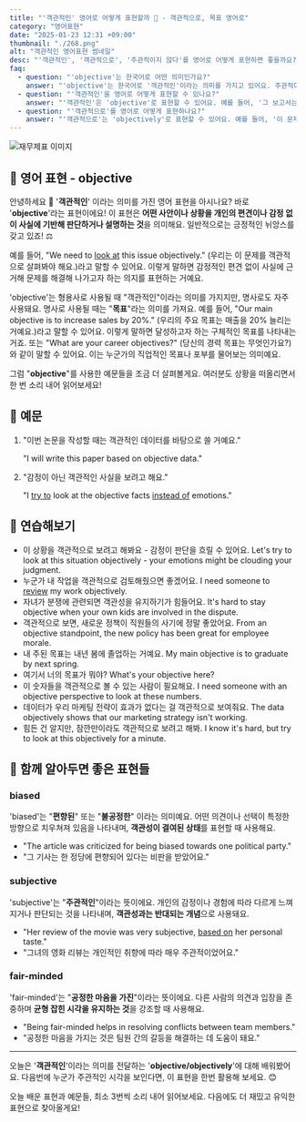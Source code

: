 ```yaml
---
title: "'객관적인' 영어로 어떻게 표현할까 ️👀 - 객관적으로, 목표 영어로"
category: "영어표현"
date: "2025-01-23 12:31 +09:00"
thumbnail: "./268.png"
alt: "객관적인 영어표현 썸네일"
desc: "'객관적인', '객관적으로', '주관적이지 않다'를 영어로 어떻게 표현하면 좋을까요? '그 보고서는 객관적인 데이터를 기반으로 작성되었어', '그의 의견은 주관적이지 않아서 신뢰할 수 있어' 등을 영어로 표현하는 법을 배워봅시다. 다양한 예문을 통해서 연습하고 본인의 표현으로 만들어 보세요."
faq:
  - question: "'objective'는 한국어로 어떤 의미인가요?"
    answer: "'objective'는 한국어로 '객관적인'이라는 의미를 가지고 있어요. 주관적이지 않고 사실이나 증거에 기반한 것을 표현할 때 사용해요."
  - question: "'객관적인'을 영어로 어떻게 표현할 수 있나요?"
    answer: "'객관적인'은 'objective'로 표현할 수 있어요. 예를 들어, '그 보고서는 객관적인 데이터를 기반으로 작성되었어'는 'The report was written based on objective data'로 말할 수 있어요."
  - question: "'객관적으로'를 영어로 어떻게 표현하나요?"
    answer: "'객관적으로'는 'objectively'로 표현할 수 있어요. 예를 들어, '이 문제를 객관적으로 평가해야 해'는 'We need to evaluate this issue objectively'로 표현할 수 있어요."
---
```


![재무제표 이미지](./268-1.jpg)

## 🌟 영어 표현 - objective

안녕하세요 👋 '**객관적인**' 이라는 의미를 가진 영어 표현을 아시나요? 바로 '**objective**'라는 표현이에요! 이 표현은 **어떤 사안이나 상황을 개인의 편견이나 감정 없이 사실에 기반해 판단하거나 설명하는 것**을 의미해요. 일반적으로는 긍정적인 뉘앙스를 갖고 있죠! ⚖️

예를 들어, "We need to [look at](/blog/in-english/319.look-at/) this issue objectively." (우리는 이 문제를 객관적으로 살펴봐야 해요.)라고 말할 수 있어요. 이렇게 말하면 감정적인 편견 없이 사실에 근거해 문제를 해결해 나가고자 하는 의지를 표현하는 거예요.

'objective'는 형용사로 사용될 때 "객관적인"이라는 의미를 가지지만, 명사로도 자주 사용돼요. 명사로 사용될 때는 "**목표**"라는 의미를 가져요. 예를 들어, "Our main objective is to increase sales by 20%." (우리의 주요 목표는 매출을 20% 늘리는 거예요.)라고 말할 수 있어요. 이렇게 말하면 달성하고자 하는 구체적인 목표를 나타내는 거죠. 또는 "What are your career objectives?" (당신의 경력 목표는 무엇인가요?)와 같이 말할 수 있어요. 이는 누군가의 직업적인 목표나 포부를 물어보는 의미예요.

그럼 "**objective**"를 사용한 예문들을 조금 더 살펴볼게요. 여러분도 상황을 떠올리면서 한 번 소리 내어 읽어보세요!

## 📖 예문

1. "이번 논문을 작성할 때는 객관적인 데이터를 바탕으로 쓸 거예요."

   "I will write this paper based on objective data."

2. "감정이 아닌 객관적인 사실을 보려고 해요."

   "I [try to](/blog/in-english/117.try-to/) look at the objective facts [instead of](/blog/in-english/169.instead-of/) emotions."

## 💬 연습해보기

<ul data-interactive-list>
  <li data-interactive-item>
    <span data-toggler>이 상황을 객관적으로 보려고 해봐요 - 감정이 판단을 흐릴 수 있어요.</span>
    <span data-answer>Let's try to look at this situation objectively - your emotions might be clouding your judgment.</span>
  </li>
  <li data-interactive-item>
    <span data-toggler>누군가 내 작업을 객관적으로 검토해줬으면 좋겠어요.</span>
    <span data-answer>I need someone to <a href="/blog/in-english/251.review/">review</a> my work objectively.</span>
  </li>
  <li data-interactive-item>
    <span data-toggler>자녀가 분쟁에 관련되면 객관성을 유지하기가 힘들어요.</span>
    <span data-answer>It's hard to stay objective when your own kids are involved in the dispute.</span>
  </li>
  <li data-interactive-item>
    <span data-toggler>객관적으로 보면, 새로운 정책이 직원들의 사기에 정말 좋았어요.</span>
    <span data-answer>From an objective standpoint, the new policy has been great for employee morale.</span>
  </li>
  <li data-interactive-item>
    <span data-toggler>내 주된 목표는 내년 봄에 졸업하는 거예요.</span>
    <span data-answer>My main objective is to graduate by next spring.</span>
  </li>
  <li data-interactive-item>
    <span data-toggler>여기서 너의 목표가 뭐야?</span>
    <span data-answer>What's your objective here?</span>
  </li>
  <li data-interactive-item>
    <span data-toggler>이 숫자들을 객관적으로 볼 수 있는 사람이 필요해요.</span>
    <span data-answer>I need someone with an objective perspective to look at these numbers.</span>
  </li>
  <li data-interactive-item>
    <span data-toggler>데이터가 우리 마케팅 전략이 효과가 없다는 걸 객관적으로 보여줘요.</span>
    <span data-answer>The data objectively shows that our marketing strategy isn't working.</span>
  </li>
  <li data-interactive-item>
    <span data-toggler>힘든 건 알지만, 잠깐만이라도 객관적으로 보려고 해봐.</span>
    <span data-answer>I know it's hard, but try to look at this objectively for a minute.</span>
  </li>
</ul>

## 🤝 함께 알아두면 좋은 표현들

### biased

'biased'는 "**편향된**" 또는 "**불공정한**" 이라는 의미예요. 어떤 의견이나 선택이 특정한 방향으로 치우쳐져 있음을 나타내며, **객관성이 결여된 상태**를 표현할 때 사용해요.

- "The article was criticized for being biased towards one political party."
- "그 기사는 한 정당에 편향되어 있다는 비판을 받았어요."

### subjective

'subjective'는 "**주관적인**"이라는 뜻이에요. 개인의 감정이나 경험에 따라 다르게 느껴지거나 판단되는 것을 나타내며, **객관성과는 반대되는 개념**으로 사용돼요.

- "Her review of the movie was very subjective, [based on](/blog/in-english/272.based-on/) her personal taste."
- "그녀의 영화 리뷰는 개인적인 취향에 따라 매우 주관적이었어요."

### fair-minded

'fair-minded'는 "**공정한 마음을 가진**"이라는 뜻이에요. 다른 사람의 의견과 입장을 존중하며 **균형 잡힌 시각을 유지하는 것**을 강조할 때 사용해요.

- "Being fair-minded helps in resolving conflicts between team members."
- "공정한 마음을 가지는 것은 팀원 간의 갈등을 해결하는 데 도움이 돼요."

---

오늘은 '**객관적인**'이라는 의미를 전달하는 '**objective/objectively**'에 대해 배워봤어요. 다음번에 누군가 주관적인 시각을 보인다면, 이 표현을 한번 활용해 보세요. 😊

오늘 배운 표현과 예문들, 최소 3번씩 소리 내어 읽어보세요. 다음에도 더 재밌고 유익한 표현으로 찾아올게요!
